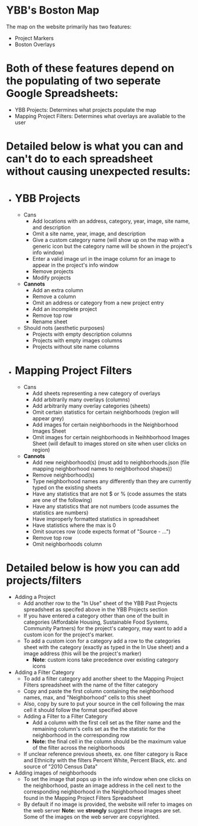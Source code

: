 # YBB's Boston Map

The map on the website primarily has two features:

- Project Markers
- Boston Overlays

# Both of these features depend on the populating of two seperate Google Spreadsheets:

- YBB Projects: Determines what projects populate the map
- Mapping Project Filters: Determines what overlays are avaliable to the user

# Detailed below is what you can and can't do to each spreadsheet without causing unexpected results:

- # YBB Projects

  - Cans
    - Add locations with an address, category, year, image, site name, and description
    - Omit a site name, year, image, and description
    - Give a custom category name (will show up on the map with a generic icon but the category name will be shown in the project's info window)
    - Enter a valid image url in the image column for an image to appear in the project's info window
    - Remove projects
    - Modify projects
  - **Cannots**
    - Add an extra column
    - Remove a column
    - Omit an address or category from a new project entry
    - Add an incomplete project
    - Remove top row
    - Rename sheet
  - Should nots (aesthetic purposes)
    - Projects with empty description columns
    - Projects with empty images columns
    - Projects without site name columns

- # Mapping Project Filters
  - Cans
    - Add sheets representing a new category of overlays
    - Add arbitrarily many overlays (columns)
    - Add arbitrarily many overlay categories (sheets)
    - Omit certain statistics for certain neighborhoods (region will appear grey)
    - Add images for certain neighborhoods in the Neighborhood Images Sheet
    - Omit images for certain neighborhoods in Neihhborhood Images Sheet (will default to images stored on site when user clicks on region)
  - **Cannots**
    - Add new neighborhood(s) (must add to neighborhoods.json (file mapping neighborhood names to neighborhood shapes))
    - Remove neighborhood(s)
    - Type neighborhood names any differently than they are currently typed on the existing sheets
    - Have any statistics that are not $ or % (code assumes the stats are one of the following)
    - Have any statistics that are not numbers (code assumes the statistics are numbers)
    - Have improperly formatted statistics in spreadsheet
    - Have statistics where the max is 0
    - Omit sources row (code expects format of "Source - ...")
    - Remove top row
    - Omit neighborhoods column

# Detailed below is how you can add projects/filters

- Adding a Project
  - Add another row to the "In Use" sheet of the YBB Past Projects spreadsheet as specifed above in the YBB Projects section
  - If you have entered a category other than one of the built in categories (Affordable Housing, Sustainable Food Systems, Community Partners) for the project's category, may want to add a custom icon for the project's marker.
  - To add a custom icon for a category add a row to the categories sheet with the category (exactly as typed in the In Use sheet) and a image address (this will be the project's marker)
    - **Note**: custom icons take precedence over existing category icons
- Adding a Filter Category
  - To add a filter category add another sheet to the Mapping Project Filters spreadsheet with the name of the filter category
  - Copy and paste the first column containing the neighborhood names, max, and "Neighborhood" cells to this sheet
  - Also, copy by sure to put your source in the cell following the max cell it should follow the format specified above
  - Adding a Filter to a Filter Category
    - Add a column with the first cell set as the filter name and the remaining column's cells set as the the statistic for the neighborhood in the corresponding row
    - **Note:** the final cell in the column should be the maximum value of the filter across the neighborhoods
  - If unclear reference previous sheets, ex. one filter category is Race and Ethnicity with the filters Percent White, Percent Black, etc. and source of "2010 Census Data"
- Adding images of neighborhoods
  - To set the image that pops up in the info window when one clicks on the neighborhood,
    paste an image address in the cell next to the corresponding neighborhood in the Neighborhood Images sheet
    found in the Mapping Project Filters Spreadsheet
  - By default if no image is provided, the website will refer to images on the web server
    **Note:** we **strongly** suggest these images are set. Some of the images on the web server
    are copyrighted.
